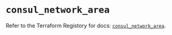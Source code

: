 # `consul_network_area`

Refer to the Terraform Registory for docs: [`consul_network_area`](https://www.terraform.io/docs/providers/consul/r/network_area).
